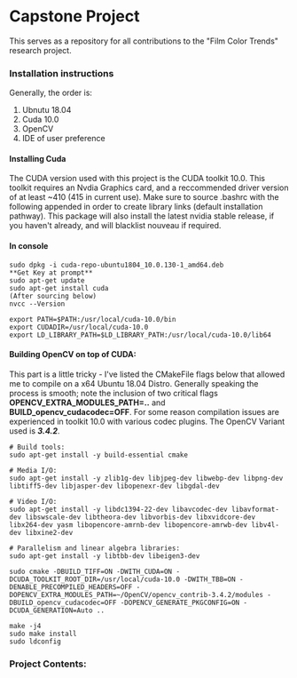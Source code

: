 # Capstone Project
This serves as a repository for all contributions to the "Film Color Trends" research project. 


### Installation instructions

Generally, the order is:

1. Ubnutu 18.04
2. Cuda 10.0
3. OpenCV
4. IDE of user preference

#### Installing Cuda
The CUDA version used with this project is the CUDA toolkit 10.0. This toolkit requires an Nvdia Graphics card, and a reccommended driver version of at least ~410 (415 in current use). Make sure to source .bashrc with the following appended in order to create library links (default installation pathway). This package will also install the latest nvidia stable release, if you haven't already, and will blacklist nouveau if required.

#### In console

```
sudo dpkg -i cuda-repo-ubuntu1804_10.0.130-1_amd64.deb
**Get Key at prompt**
sudo apt-get update
sudo apt-get install cuda
(After sourcing below)
nvcc --Version
```
```
export PATH=$PATH:/usr/local/cuda-10.0/bin
export CUDADIR=/usr/local/cuda-10.0
export LD_LIBRARY_PATH=$LD_LIBRARY_PATH:/usr/local/cuda-10.0/lib64
```


#### Building OpenCV on top of CUDA:
This part is a little tricky - I've listed the CMakeFile flags below that allowed me to compile on a x64 Ubuntu 18.04 Distro. Generally speaking the process is smooth; note the inclusion of two critical flags **OPENCV_EXTRA_MODULES_PATH=..** and **BUILD_opencv_cudacodec=OFF**. For some reason compilation issues are experienced in toolkit 10.0 with various codec plugins. The OpenCV Variant used is ***3.4.2***.


```
# Build tools:
sudo apt-get install -y build-essential cmake

# Media I/O:
sudo apt-get install -y zlib1g-dev libjpeg-dev libwebp-dev libpng-dev libtiff5-dev libjasper-dev libopenexr-dev libgdal-dev

# Video I/O:
sudo apt-get install -y libdc1394-22-dev libavcodec-dev libavformat-dev libswscale-dev libtheora-dev libvorbis-dev libxvidcore-dev libx264-dev yasm libopencore-amrnb-dev libopencore-amrwb-dev libv4l-dev libxine2-dev

# Parallelism and linear algebra libraries:
sudo apt-get install -y libtbb-dev libeigen3-dev

sudo cmake -DBUILD_TIFF=ON -DWITH_CUDA=ON -DCUDA_TOOLKIT_ROOT_DIR=/usr/local/cuda-10.0 -DWITH_TBB=ON -DENABLE_PRECOMPILED_HEADERS=OFF -DOPENCV_EXTRA_MODULES_PATH=~/OpenCV/opencv_contrib-3.4.2/modules -DBUILD_opencv_cudacodec=OFF -DOPENCV_GENERATE_PKGCONFIG=ON -DCUDA_GENERATION=Auto ..

make -j4
sudo make install
sudo ldconfig
```

### Project Contents:
